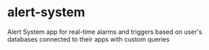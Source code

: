 # alert-system
Alert System app for real-time alarms and triggers based on user's databases connected to their apps with custom queries